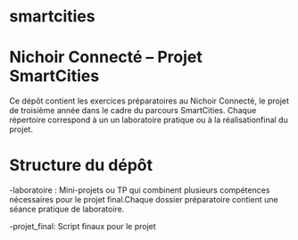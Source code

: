 # smartcities
# Nichoir Connecté – Projet SmartCities

Ce dépôt contient les exercices préparatoires au Nichoir Connecté, le projet de troisième année dans le cadre du parcours SmartCities. Chaque répertoire correspond à un un laboratoire pratique ou à la réalisationfinal du projet. 

# Structure du dépôt

-laboratoire : Mini-projets ou TP qui combinent plusieurs compétences nécessaires pour le projet final.Chaque dossier préparatoire contient une séance pratique de laboratoire. 

-projet_final: Script finaux pour le projet
